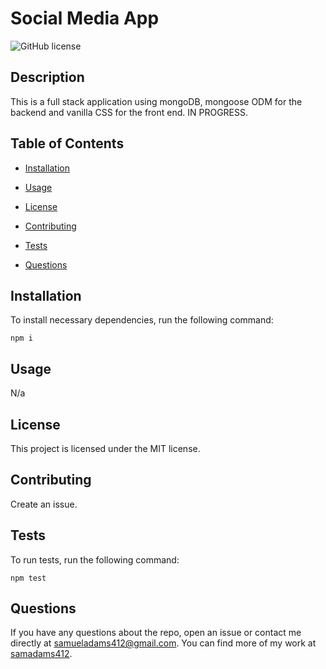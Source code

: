# Social Media App
![GitHub license](https://img.shields.io/badge/license-MIT-blue.svg)

## Description

This is a full stack application using mongoDB, mongoose ODM for the backend and vanilla CSS for the front end. IN PROGRESS.
## Table of Contents 

* [Installation](#installation)

* [Usage](#usage)

* [License](#license)

* [Contributing](#contributing)

* [Tests](#tests)

* [Questions](#questions)

## Installation

To install necessary dependencies, run the following command:

```
npm i
```

## Usage

N/a

## License

This project is licensed under the MIT license.
  
## Contributing

Create an issue.

## Tests

To run tests, run the following command:

```
npm test
```

## Questions

If you have any questions about the repo, open an issue or contact me directly at samueladams412@gmail.com. You can find more of my work at [samadams412](https://github.com/samadams412/).

